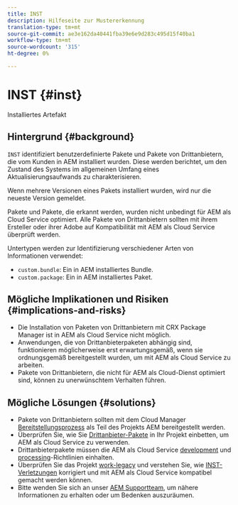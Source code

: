 ```yaml
---
title: INST
description: Hilfeseite zur Mustererkennung
translation-type: tm+mt
source-git-commit: ae3e162da40441fba39e6e9d283c495d15f40ba1
workflow-type: tm+mt
source-wordcount: '315'
ht-degree: 0%

---
```



# INST {#inst}

Installiertes Artefakt

## Hintergrund {#background}

`INST` identifiziert benutzerdefinierte Pakete und Pakete von Drittanbietern, die vom Kunden in AEM installiert wurden. Diese werden berichtet, um den Zustand des Systems im allgemeinen Umfang eines Aktualisierungsaufwands zu charakterisieren.

Wenn mehrere Versionen eines Pakets installiert wurden, wird nur die neueste Version gemeldet.

Pakete und Pakete, die erkannt werden, wurden nicht unbedingt für AEM als Cloud Service optimiert. Alle Pakete von Drittanbietern sollten mit ihrem Ersteller oder ihrer Adobe auf Kompatibilität mit AEM als Cloud Service überprüft werden.

Untertypen werden zur Identifizierung verschiedener Arten von Informationen verwendet:

* `custom.bundle`: Ein in AEM installiertes Bundle.
* `custom.package`: Ein in AEM installiertes Paket.

## Mögliche Implikationen und Risiken {#implications-and-risks}

* Die Installation von Paketen von Drittanbietern mit CRX Package Manager ist in AEM als Cloud Service nicht möglich.
* Anwendungen, die von Drittanbieterpaketen abhängig sind, funktionieren möglicherweise erst erwartungsgemäß, wenn sie ordnungsgemäß bereitgestellt wurden, um mit AEM als Cloud Service zu arbeiten.
* Pakete von Drittanbietern, die nicht für AEM als Cloud-Dienst optimiert sind, können zu unerwünschtem Verhalten führen.

## Mögliche Lösungen {#solutions}

* Pakete von Drittanbietern sollten mit dem Cloud Manager [Bereitstellungsprozess](https://experienceleague.adobe.com/docs/experience-manager-cloud-service/implementing/using-cloud-manager/deploy-code.html#deployment-process) als Teil des Projekts AEM bereitgestellt werden.
* Überprüfen Sie, wie Sie [Drittanbieter-Pakete](https://experienceleague.adobe.com/docs/experience-manager-cloud-service/implementing/developing/aem-project-content-package-structure.html#embedding-3rd-party-packages) in Ihr Projekt einbetten, um AEM als Cloud Service zu verwenden.
* Drittanbieterpakete müssen die AEM als Cloud Service [development](https://experienceleague.adobe.com/docs/experience-manager-cloud-service/implementing/developing/development-guidelines.html) und [processing](https://experienceleague.adobe.com/docs/experience-manager-cloud-service/implementing/developing/repository-structure-package.html)-Richtlinien einhalten.
* Überprüfen Sie das Projekt [work-legacy](https://github.com/adobe/aem-guides-wknd-legacy/tree/code/inst) und verstehen Sie, wie [INST-Verletzungen](https://github.com/adobe/aem-guides-wknd-legacy/compare/main...code/inst) korrigiert und mit AEM als Cloud Service kompatibel gemacht werden können.
* Bitte wenden Sie sich an unser [AEM Supportteam](https://helpx.adobe.com/enterprise/using/support-for-experience-cloud.html), um nähere Informationen zu erhalten oder um Bedenken auszuräumen.

